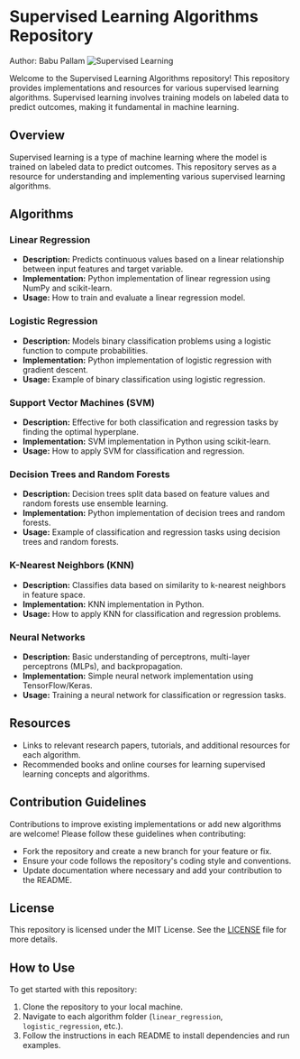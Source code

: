 # Supervised Learning Algorithms Repository
Author: Babu Pallam
![Supervised Learning](https://img.shields.io/badge/Supervised-Learning-blue)

Welcome to the Supervised Learning Algorithms repository! This repository provides implementations and resources for various supervised learning algorithms. Supervised learning involves training models on labeled data to predict outcomes, making it fundamental in machine learning.


## Overview

Supervised learning is a type of machine learning where the model is trained on labeled data to predict outcomes. This repository serves as a resource for understanding and implementing various supervised learning algorithms.

## Algorithms

### Linear Regression

- **Description:** Predicts continuous values based on a linear relationship between input features and target variable.
- **Implementation:** Python implementation of linear regression using NumPy and scikit-learn.
- **Usage:** How to train and evaluate a linear regression model.

### Logistic Regression

- **Description:** Models binary classification problems using a logistic function to compute probabilities.
- **Implementation:** Python implementation of logistic regression with gradient descent.
- **Usage:** Example of binary classification using logistic regression.

### Support Vector Machines (SVM)

- **Description:** Effective for both classification and regression tasks by finding the optimal hyperplane.
- **Implementation:** SVM implementation in Python using scikit-learn.
- **Usage:** How to apply SVM for classification and regression.

### Decision Trees and Random Forests

- **Description:** Decision trees split data based on feature values and random forests use ensemble learning.
- **Implementation:** Python implementation of decision trees and random forests.
- **Usage:** Example of classification and regression tasks using decision trees and random forests.

### K-Nearest Neighbors (KNN)

- **Description:** Classifies data based on similarity to k-nearest neighbors in feature space.
- **Implementation:** KNN implementation in Python.
- **Usage:** How to apply KNN for classification and regression problems.

### Neural Networks

- **Description:** Basic understanding of perceptrons, multi-layer perceptrons (MLPs), and backpropagation.
- **Implementation:** Simple neural network implementation using TensorFlow/Keras.
- **Usage:** Training a neural network for classification or regression tasks.

## Resources

- Links to relevant research papers, tutorials, and additional resources for each algorithm.
- Recommended books and online courses for learning supervised learning concepts and algorithms.

## Contribution Guidelines

Contributions to improve existing implementations or add new algorithms are welcome! Please follow these guidelines when contributing:
- Fork the repository and create a new branch for your feature or fix.
- Ensure your code follows the repository's coding style and conventions.
- Update documentation where necessary and add your contribution to the README.

## License

This repository is licensed under the MIT License. See the [LICENSE](LICENSE) file for more details.

## How to Use

To get started with this repository:
1. Clone the repository to your local machine.
2. Navigate to each algorithm folder (`linear_regression`, `logistic_regression`, etc.).
3. Follow the instructions in each README to install dependencies and run examples.
